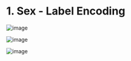 # 1. Sex - Label Encoding

![image](https://github.com/user-attachments/assets/b18c0150-5dda-4503-b514-f5e6ab1301a1)

![image](https://github.com/user-attachments/assets/92495d71-61c8-4e5d-9e76-8af226f18bcf)

![image](https://github.com/user-attachments/assets/997862a2-b576-47e0-9293-c65fc51a6f7f)



